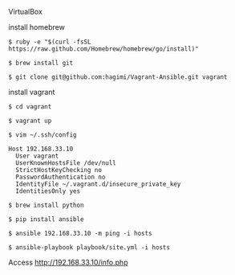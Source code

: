 VirtualBox

install homebrew

`$ ruby -e "$(curl -fsSL https://raw.github.com/Homebrew/homebrew/go/install)"`

`$ brew install git`

`$ git clone git@github.com:hagimi/Vagrant-Ansible.git vagrant`

install vagrant

`$ cd vagrant`

`$ vagrant up`

`$ vim ~/.ssh/config`

    Host 192.168.33.10
      User vagrant
      UserKnownHostsFile /dev/null
      StrictHostKeyChecking no
      PasswordAuthentication no
      IdentityFile ~/.vagrant.d/insecure_private_key
      IdentitiesOnly yes

`$ brew install python`

`$ pip install ansible`

`$ ansible 192.168.33.10 -m ping -i hosts`

`$ ansible-playbook playbook/site.yml -i hosts`

Access http://192.168.33.10/info.php
